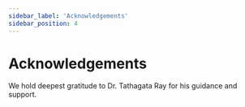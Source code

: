 ```yaml
---
sidebar_label: 'Acknowledgements'
sidebar_position: 4
---
```

# Acknowledgements
We hold deepest gratitude to Dr. Tathagata Ray for his guidance and support.
